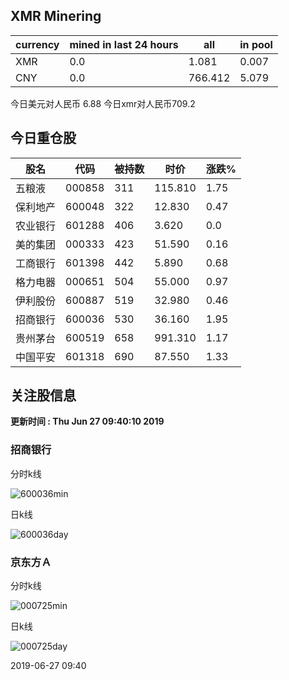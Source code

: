 ## XMR Minering

|currency|mined in last 24 hours|all|in pool|
|---|---|---|---|
|XMR|0.0|1.081|0.007|
|CNY|0.0|766.412|5.079|

今日美元对人民币 6.88	今日xmr对人民币709.2


## 今日重仓股 

|股名|代码|被持数|时价|涨跌%|
|---|---|---|---|---|
|五粮液|000858|311|115.810|1.75|
|保利地产|600048|322|12.830|0.47|
|农业银行|601288|406|3.620|0.0|
|美的集团|000333|423|51.590|0.16|
|工商银行|601398|442|5.890|0.68|
|格力电器|000651|504|55.000|0.97|
|伊利股份|600887|519|32.980|0.46|
|招商银行|600036|530|36.160|1.95|
|贵州茅台|600519|658|991.310|1.17|
|中国平安|601318|690|87.550|1.33|

## 关注股信息
**更新时间 : Thu Jun 27 09:40:10 2019**
### 招商银行 
分时k线

![600036min](http://image.sinajs.cn/newchart/min/n/sh600036.gif)

日k线

![600036day](http://image.sinajs.cn/newchart/daily/n/sh600036.gif)

### 京东方Ａ 
分时k线

![000725min](http://image.sinajs.cn/newchart/min/n/sz000725.gif)

日k线

![000725day](http://image.sinajs.cn/newchart/daily/n/sz000725.gif)

2019-06-27 09:40
